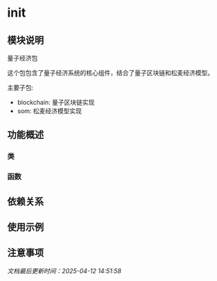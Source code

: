 # __init__

## 模块说明
量子经济包

这个包包含了量子经济系统的核心组件，结合了量子区块链和松麦经济模型。

主要子包:
- blockchain: 量子区块链实现
- som: 松麦经济模型实现

## 功能概述

### 类


### 函数


## 依赖关系

## 使用示例

## 注意事项

*文档最后更新时间：2025-04-12 14:51:58*